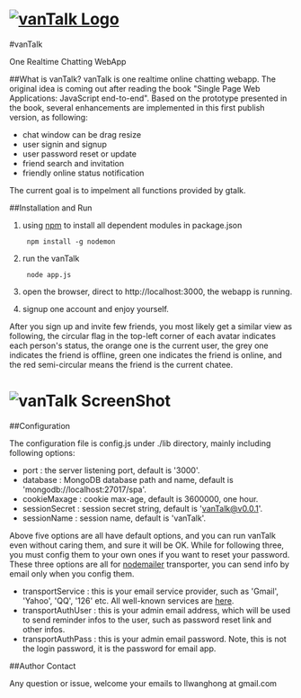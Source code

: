# [![vanTalk Logo](http://115.29.206.70/assets/vantalk_logo_s.png)](http://115.29.206.70:3000/)

#vanTalk

One Realtime Chatting WebApp

##What is vanTalk?
vanTalk is one realtime online chatting webapp. The original idea is coming out after reading the book
"Single Page Web Applications: JavaScript end-to-end". Based on the prototype presented in the book,
several enhancements are implemented in this first publish version, as following:

* chat window can be drag resize
* user signin and signup
* user password reset or update
* friend search and invitation
* friendly online status notification

The current goal is to impelment all functions provided by gtalk.

##Installation and Run
1. using [npm](http://npmjs.org) to install all dependent modules in package.json

        npm install -g nodemon

2. run the vanTalk

        node app.js

3. open the browser, direct to http://localhost:3000, the webapp is running.

4. signup one account and enjoy yourself.

After you sign up and invite few friends, you most likely get a similar view as following, the circular flag in the top-left corner of each avatar indicates each person's status, the orange one is the current user, the grey one indicates the friend is offline, green one indicates the friend is online, and the red semi-circular means the friend is the current chatee. 

# ![vanTalk ScreenShot](http://115.29.206.70/assets/vantalk_chat_s.png)

##Configuration

The configuration file is config.js under ./lib directory, mainly including following options:

*  port : the server listening port, default is '3000'.
*  database : MongoDB database path and name, default is 'mongodb://localhost:27017/spa'.
*  cookieMaxage : cookie max-age, default is 3600000, one hour.
*  sessionSecret : session secret string, default is 'vanTalk@v0.0.1'.
*  sessionName : session name, default is 'vanTalk'.

Above five options are all have default options, and you can run vanTalk even without caring them, and sure it will be OK.
While for following three, you must config them to your own ones if you want to reset your password. These three options
are all for [nodemailer](http://nodemailer.com/) transporter, you can send info by email only when you config them.

*  transportService  : this is your email service provider, such as 'Gmail', 'Yahoo', 'QQ', '126' etc. All well-known
   services are [here](https://github.com/andris9/nodemailer-wellknown/blob/master/services.json).
*  transportAuthUser : this is your admin email address, which will be used to send reminder infos to the user, such as
   password reset link and other infos.
*  transportAuthPass : this is your admin email password. Note, this is not the login password, it is the password
   for email app.

##Author Contact

Any question or issue, welcome your emails to llwanghong at gmail.com
